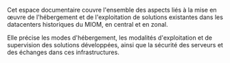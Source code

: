 Cet espace documentaire couvre l'ensemble des aspects liés à la mise en œuvre de l'hébergement et de l'exploitation de solutions existantes dans les datacenters historiques du MIOM, en central et en zonal.

Elle précise les modes d'hébergement, les modalités d'exploitation et de supervision des solutions développées, ainsi que la sécurité des serveurs et des échanges dans ces infrastructures.
